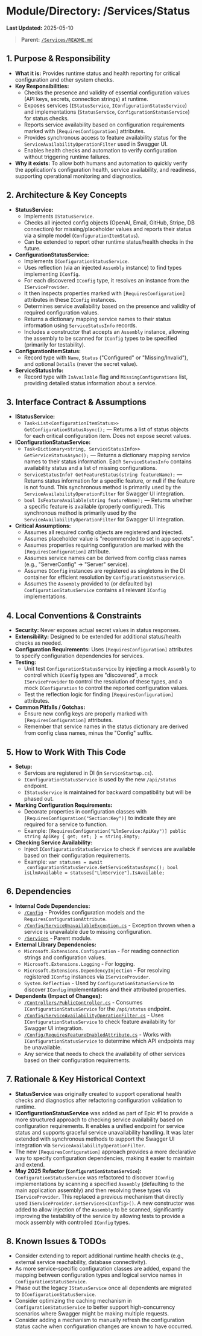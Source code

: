 # Module/Directory: /Services/Status

**Last Updated:** 2025-05-10

> **Parent:** [`/Services/README.md`](../README.md)

## 1. Purpose & Responsibility

* **What it is:** Provides runtime status and health reporting for critical configuration and other system checks.
* **Key Responsibilities:**
    * Checks the presence and validity of essential configuration values (API keys, secrets, connection strings) at runtime.
    * Exposes services (`IStatusService`, `IConfigurationStatusService`) and implementations (`StatusService`, `ConfigurationStatusService`) for status checks.
    * Reports service availability based on configuration requirements marked with `[RequiresConfiguration]` attributes.
    * Provides synchronous access to feature availability status for the `ServiceAvailabilityOperationFilter` used in Swagger UI.
    * Enables health checks and automation to verify configuration without triggering runtime failures.
* **Why it exists:** To allow both humans and automation to quickly verify the application's configuration health, service availability, and readiness, supporting operational monitoring and diagnostics.

## 2. Architecture & Key Concepts

* **StatusService:**
    * Implements `IStatusService`.
    * Checks all injected config objects (OpenAI, Email, GitHub, Stripe, DB connection) for missing/placeholder values and reports their status via a simple model (`ConfigurationItemStatus`).
    * Can be extended to report other runtime status/health checks in the future.
* **ConfigurationStatusService:**
    * Implements `IConfigurationStatusService`.
    * Uses reflection (via an injected `Assembly` instance) to find types implementing `IConfig`.
    * For each discovered `IConfig` type, it resolves an instance from the `IServiceProvider`.
    * It then inspects properties marked with `[RequiresConfiguration]` attributes in these `IConfig` instances.
    * Determines service availability based on the presence and validity of required configuration values.
    * Returns a dictionary mapping service names to their status information using `ServiceStatusInfo` records.
    * Includes a constructor that accepts an `Assembly` instance, allowing the assembly to be scanned for `IConfig` types to be specified (primarily for testability).
* **ConfigurationItemStatus:**
    * Record type with `Name`, `Status` ("Configured" or "Missing/Invalid"), and optional `Details` (never the secret value).
* **ServiceStatusInfo:**
    * Record type with `IsAvailable` flag and `MissingConfigurations` list, providing detailed status information about a service.

## 3. Interface Contract & Assumptions

* **IStatusService:**
    * `Task<List<ConfigurationItemStatus>> GetConfigurationStatusAsync();` — Returns a list of status objects for each critical configuration item. Does not expose secret values.
* **IConfigurationStatusService:**
    * `Task<Dictionary<string, ServiceStatusInfo>> GetServiceStatusAsync();` — Returns a dictionary mapping service names to their status information. Each `ServiceStatusInfo` contains availability status and a list of missing configurations.
    * `ServiceStatusInfo? GetFeatureStatus(string featureName);` — Returns status information for a specific feature, or null if the feature is not found. This synchronous method is primarily used by the `ServiceAvailabilityOperationFilter` for Swagger UI integration.
    * `bool IsFeatureAvailable(string featureName);` — Returns whether a specific feature is available (properly configured). This synchronous method is primarily used by the `ServiceAvailabilityOperationFilter` for Swagger UI integration.
* **Critical Assumptions:**
    * Assumes all required config objects are registered and injected.
    * Assumes placeholder value is "recommended to set in app secrets".
    * Assumes properties requiring configuration are marked with the `[RequiresConfiguration]` attribute.
    * Assumes service names can be derived from config class names (e.g., "ServerConfig" → "Server" service).
    * Assumes `IConfig` instances are registered as singletons in the DI container for efficient resolution by `ConfigurationStatusService`.
    * Assumes the `Assembly` provided to (or defaulted by) `ConfigurationStatusService` contains all relevant `IConfig` implementations.

## 4. Local Conventions & Constraints

* **Security:** Never exposes actual secret values in status responses.
* **Extensibility:** Designed to be extended for additional status/health checks as needed.
* **Configuration Requirements:** Uses `[RequiresConfiguration]` attributes to specify configuration dependencies for services.
* **Testing:**
    * Unit test `ConfigurationStatusService` by injecting a mock `Assembly` to control which `IConfig` types are "discovered", a mock `IServiceProvider` to control the resolution of these types, and a mock `IConfiguration` to control the reported configuration values.
    * Test the reflection logic for finding `[RequiresConfiguration]` attributes.
* **Common Pitfalls / Gotchas:**
    * Ensure new config keys are properly marked with `[RequiresConfiguration]` attributes.
    * Remember that service names in the status dictionary are derived from config class names, minus the "Config" suffix.

## 5. How to Work With This Code

* **Setup:** 
    * Services are registered in DI (in `ServiceStartup.cs`).
    * `IConfigurationStatusService` is used by the new `/api/status` endpoint.
    * `IStatusService` is maintained for backward compatibility but will be phased out.
* **Marking Configuration Requirements:**
    * Decorate properties in configuration classes with `[RequiresConfiguration("Section:Key")]` to indicate they are required for a service to function.
    * Example: `[RequiresConfiguration("LlmService:ApiKey")] public string ApiKey { get; set; } = string.Empty;`
* **Checking Service Availability:**
    * Inject `IConfigurationStatusService` to check if services are available based on their configuration requirements.
    * Example: `var statuses = await _configurationStatusService.GetServiceStatusAsync(); bool isLlmAvailable = statuses["LlmService"].IsAvailable;`

## 6. Dependencies

* **Internal Code Dependencies:**
    * [`/Config`](../../Config/README.md) - Provides configuration models and the `RequiresConfigurationAttribute`.
    * [`/Config/ServiceUnavailableException.cs`](../../Config/ServiceUnavailableException.cs) - Exception thrown when a service is unavailable due to missing configuration.
    * [`/Services`](../README.md) - Parent module.
* **External Library Dependencies:**
    * `Microsoft.Extensions.Configuration` - For reading connection strings and configuration values.
    * `Microsoft.Extensions.Logging` - For logging.
    * `Microsoft.Extensions.DependencyInjection` - For resolving registered `IConfig` instances via `IServiceProvider`.
    * `System.Reflection` - Used by `ConfigurationStatusService` to discover `IConfig` implementations and their attributed properties.
* **Dependents (Impact of Changes):**
    * [`/Controllers/PublicController.cs`](../../Controllers/PublicController.cs) - Consumes `IConfigurationStatusService` for the `/api/status` endpoint.
    * [`/Config/ServiceAvailabilityOperationFilter.cs`](../../Config/ServiceAvailabilityOperationFilter.cs) - Uses `IConfigurationStatusService` to check feature availability for Swagger UI integration.
    * [`/Config/RequiresFeatureEnabledAttribute.cs`](../../Config/RequiresFeatureEnabledAttribute.cs) - Works with `IConfigurationStatusService` to determine which API endpoints may be unavailable.
    * Any service that needs to check the availability of other services based on their configuration requirements.

## 7. Rationale & Key Historical Context

* **StatusService** was originally created to support operational health checks and diagnostics after refactoring configuration validation to runtime.
* **IConfigurationStatusService** was added as part of Epic #1 to provide a more structured approach to checking service availability based on configuration requirements. It enables a unified endpoint for service status and supports graceful service unavailability handling. It was later extended with synchronous methods to support the Swagger UI integration via `ServiceAvailabilityOperationFilter`.
* The new `[RequiresConfiguration]` approach provides a more declarative way to specify configuration dependencies, making it easier to maintain and extend.
* **May 2025 Refactor (`ConfigurationStatusService`):** `ConfigurationStatusService` was refactored to discover `IConfig` implementations by scanning a specified `Assembly` (defaulting to the main application assembly) and then resolving these types via `IServiceProvider`. This replaced a previous mechanism that directly used `IServiceProvider.GetServices<IConfig>()`. A new constructor was added to allow injection of the `Assembly` to be scanned, significantly improving the testability of the service by allowing tests to provide a mock assembly with controlled `IConfig` types.

## 8. Known Issues & TODOs

* Consider extending to report additional runtime health checks (e.g., external service reachability, database connectivity).
* As more service-specific configuration classes are added, expand the mapping between configuration types and logical service names in `ConfigurationStatusService`.
* Phase out the legacy `IStatusService` once all dependents are migrated to `IConfigurationStatusService`.
* Consider optimizing the caching mechanism in `ConfigurationStatusService` to better support high-concurrency scenarios where Swagger might be making multiple requests.
* Consider adding a mechanism to manually refresh the configuration status cache when configuration changes are known to have occurred.
